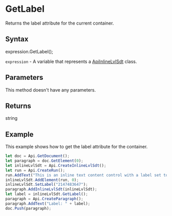 # GetLabel

Returns the label attribute for the current container.

## Syntax

expression.GetLabel();

`expression` - A variable that represents a [ApiInlineLvlSdt](../ApiInlineLvlSdt.md) class.

## Parameters

This method doesn't have any parameters.

## Returns

string

## Example

This example shows how to get the label attribute for the container.

```javascript
let doc = Api.GetDocument();
let paragraph = doc.GetElement(0);
let inlineLvlSdt = Api.CreateInlineLvlSdt();
let run = Api.CreateRun();
run.AddText("This is an inline text content control with a label set to it.");
inlineLvlSdt.AddElement(run, 0);
inlineLvlSdt.SetLabel("2147483647");
paragraph.AddInlineLvlSdt(inlineLvlSdt);
let label = inlineLvlSdt.GetLabel();
paragraph = Api.CreateParagraph();
paragraph.AddText("Label: " + label);
doc.Push(paragraph);
```
